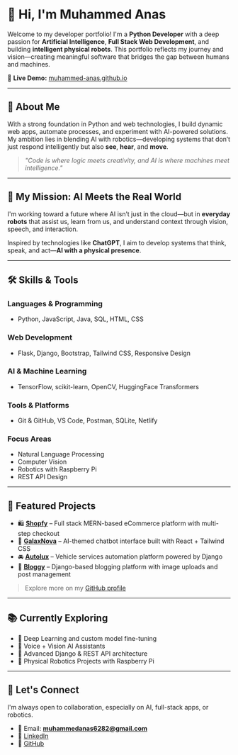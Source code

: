 # 👋 Hi, I'm Muhammed Anas

Welcome to my developer portfolio! I'm a **Python Developer** with a deep passion for **Artificial Intelligence**, **Full Stack Web Development**, and building **intelligent physical robots**. This portfolio reflects my journey and vision—creating meaningful software that bridges the gap between humans and machines.

🔗 **Live Demo:** [muhammed-anas.github.io](https://muhammed-anas.github.io/)

---

## 🚀 About Me

With a strong foundation in Python and web technologies, I build dynamic web apps, automate processes, and experiment with AI-powered solutions. My ambition lies in blending AI with robotics—developing systems that don’t just respond intelligently but also **see**, **hear**, and **move**.

> _"Code is where logic meets creativity, and AI is where machines meet intelligence."_

---

## 🤖 My Mission: AI Meets the Real World

I'm working toward a future where AI isn’t just in the cloud—but in **everyday robots** that assist us, learn from us, and understand context through vision, speech, and interaction.

Inspired by technologies like **ChatGPT**, I aim to develop systems that think, speak, and act—**AI with a physical presence**.

---

## 🛠️ Skills & Tools

### Languages & Programming
- Python, JavaScript, Java, SQL, HTML, CSS

### Web Development
- Flask, Django, Bootstrap, Tailwind CSS, Responsive Design

### AI & Machine Learning
- TensorFlow, scikit-learn, OpenCV, HuggingFace Transformers

### Tools & Platforms
- Git & GitHub, VS Code, Postman, SQLite, Netlify

### Focus Areas
- Natural Language Processing  
- Computer Vision  
- Robotics with Raspberry Pi  
- REST API Design

---

## 🧪 Featured Projects

- 🛍️ **[Shopfy](https://shopfy-ncx.netlify.app/)** – Full stack MERN-based eCommerce platform with multi-step checkout  
- 🤖 **[GalaxNova](https://galaxnova.netlify.app/)** – AI-themed chatbot interface built with React + Tailwind CSS  
- 🚘 **[Autolux](https://autolux-ntbk.onrender.com/)** – Vehicle services automation platform powered by Django  
- 📝 **[Bloggy](https://bloggy-4xrs.onrender.com)** – Django-based blogging platform with image uploads and post management  

> Explore more on my [GitHub profile](https://github.com/Muhammed-anas)

---

## 📚 Currently Exploring

- 🧠 Deep Learning and custom model fine-tuning  
- 🤖 Voice + Vision AI Assistants  
- 🧱 Advanced Django & REST API architecture  
- 🤖 Physical Robotics Projects with Raspberry Pi  

---

## 💬 Let's Connect

I'm always open to collaboration, especially on AI, full-stack apps, or robotics.

- 📧 Email: **muhammedanas6282@gmail.com**  
- 🔗 [LinkedIn](https://linkedin.com/in/muhammed-anas-ma)  
- 🐙 [GitHub](https://github.com/Muhammed-anas)
